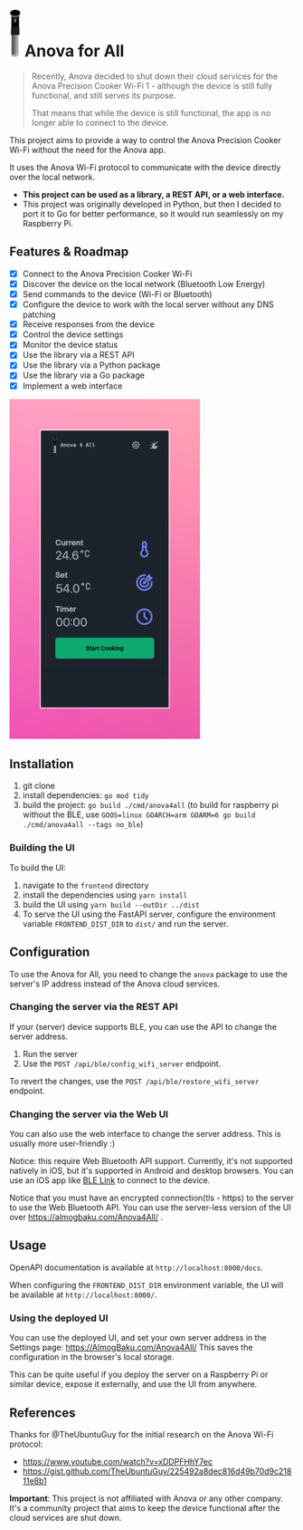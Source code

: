 <h1>
<img src=".github/logo.svg" width="20" alt="logo"> Anova for All
</h1>

> Recently, Anova decided to shut down their cloud services for the Anova Precision Cooker Wi-Fi 1 - although the device
> is still fully functional, and still serves its purpose.
>
> That means that while the device is still functional, the app is no longer able to connect to the device.

This project aims to provide a way to control the Anova Precision Cooker Wi-Fi without the need for the Anova app.

It uses the Anova Wi-Fi protocol to communicate with the device directly over the local network.

* **This project can be used as a library, a REST API, or a web interface.**
* This project was originally developed in Python, but then I decided to port it to Go for better performance, so it
  would run seamlessly on my Raspberry Pi.

## Features & Roadmap

- [x] Connect to the Anova Precision Cooker Wi-Fi
- [x] Discover the device on the local network (Bluetooth Low Energy)
- [x] Send commands to the device (Wi-Fi or Bluetooth)
- [x] Configure the device to work with the local server without any DNS patching
- [x] Receive responses from the device
- [x] Control the device settings
- [x] Monitor the device status
- [x] Use the library via a REST API
- [x] Use the library via a Python package
- [x] Use the library via a Go package
- [x] Implement a web interface

![Anova for All screenshot](./.github/screenshot.jpg)

## Installation

1. git clone
2. install dependencies: `go mod tidy`
3. build the project: `go build ./cmd/anova4all` (to build for raspberry pi without the BLE, use
   `GOOS=linux GOARCH=arm GOARM=6 go build ./cmd/anova4all --tags no_ble`)

### Building the UI

To build the UI:

1. navigate to the `frontend` directory
2. install the dependencies using `yarn install`
3. build the UI using `yarn build --outDir ../dist`
4. To serve the UI using the FastAPI server, configure the environment variable `FRONTEND_DIST_DIR`
   to `dist/` and run the server.

## Configuration

To use the Anova for All, you need to change the `anova` package to use the server's IP address instead of the Anova
cloud services.

### Changing the server via the REST API

If your (server) device supports BLE, you can use the API to change the server address.

1. Run the server
2. Use the `POST /api/ble/config_wifi_server` endpoint.

To revert the changes, use the `POST /api/ble/restore_wifi_server` endpoint.

### Changing the server via the Web UI

You can also use the web interface to change the server address. This is usually more user-friendly :)

Notice: this require Web Bluetooth API support. Currently, it's not supported natively in iOS, but it's supported in
Android and desktop browsers. You can use an iOS app
like [BLE Link](https://apps.apple.com/us/app/ble-link-web-ble-browser/id6468414672) to connect to the device.

Notice that you must have an encrypted connection(tls - https) to the server to use the Web Bluetooth API. You can use
the server-less version of the UI over https://almogbaku.com/Anova4All/ .

## Usage

OpenAPI documentation is available at `http://localhost:8000/docs`.

When configuring the `FRONTEND_DIST_DIR` environment variable, the UI will be available at `http://localhost:8000/`.

### Using the deployed UI

You can use the deployed UI, and set your own server address in the Settings page: https://AlmogBaku.com/Anova4All/
This saves the configuration in the browser's local storage.

This can be quite useful if you deploy the server on a Raspberry Pi or similar device, expose it externally, and use the
UI from anywhere.

## References

Thanks for @TheUbuntuGuy for the initial research on the Anova Wi-Fi protocol:

- https://www.youtube.com/watch?v=xDDPFHhY7ec
- https://gist.github.com/TheUbuntuGuy/225492a8dec816d49b70d9c21811e8b1

**Important**: This project is not affiliated with Anova or any other company. It's a community project that aims to
keep the device functional after the cloud services are shut down.
